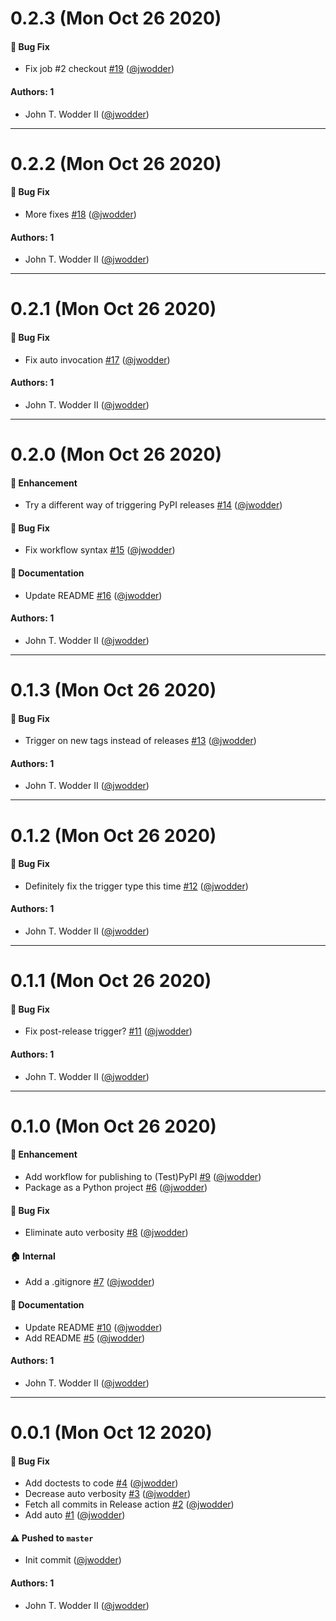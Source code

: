 # 0.2.3 (Mon Oct 26 2020)

#### 🐛 Bug Fix

- Fix job #2 checkout [#19](https://github.com/jwodder/auto-test/pull/19) ([@jwodder](https://github.com/jwodder))

#### Authors: 1

- John T. Wodder II ([@jwodder](https://github.com/jwodder))

---

# 0.2.2 (Mon Oct 26 2020)

#### 🐛 Bug Fix

- More fixes [#18](https://github.com/jwodder/auto-test/pull/18) ([@jwodder](https://github.com/jwodder))

#### Authors: 1

- John T. Wodder II ([@jwodder](https://github.com/jwodder))

---

# 0.2.1 (Mon Oct 26 2020)

#### 🐛 Bug Fix

- Fix auto invocation [#17](https://github.com/jwodder/auto-test/pull/17) ([@jwodder](https://github.com/jwodder))

#### Authors: 1

- John T. Wodder II ([@jwodder](https://github.com/jwodder))

---

# 0.2.0 (Mon Oct 26 2020)

#### 🚀 Enhancement

- Try a different way of triggering PyPI releases [#14](https://github.com/jwodder/auto-test/pull/14) ([@jwodder](https://github.com/jwodder))

#### 🐛 Bug Fix

- Fix workflow syntax [#15](https://github.com/jwodder/auto-test/pull/15) ([@jwodder](https://github.com/jwodder))

#### 📝 Documentation

- Update README [#16](https://github.com/jwodder/auto-test/pull/16) ([@jwodder](https://github.com/jwodder))

#### Authors: 1

- John T. Wodder II ([@jwodder](https://github.com/jwodder))

---

# 0.1.3 (Mon Oct 26 2020)

#### 🐛 Bug Fix

- Trigger on new tags instead of releases [#13](https://github.com/jwodder/auto-test/pull/13) ([@jwodder](https://github.com/jwodder))

#### Authors: 1

- John T. Wodder II ([@jwodder](https://github.com/jwodder))

---

# 0.1.2 (Mon Oct 26 2020)

#### 🐛 Bug Fix

- Definitely fix the trigger type this time [#12](https://github.com/jwodder/auto-test/pull/12) ([@jwodder](https://github.com/jwodder))

#### Authors: 1

- John T. Wodder II ([@jwodder](https://github.com/jwodder))

---

# 0.1.1 (Mon Oct 26 2020)

#### 🐛 Bug Fix

- Fix post-release trigger? [#11](https://github.com/jwodder/auto-test/pull/11) ([@jwodder](https://github.com/jwodder))

#### Authors: 1

- John T. Wodder II ([@jwodder](https://github.com/jwodder))

---

# 0.1.0 (Mon Oct 26 2020)

#### 🚀 Enhancement

- Add workflow for publishing to (Test)PyPI [#9](https://github.com/jwodder/auto-test/pull/9) ([@jwodder](https://github.com/jwodder))
- Package as a Python project [#6](https://github.com/jwodder/auto-test/pull/6) ([@jwodder](https://github.com/jwodder))

#### 🐛 Bug Fix

- Eliminate auto verbosity [#8](https://github.com/jwodder/auto-test/pull/8) ([@jwodder](https://github.com/jwodder))

#### 🏠 Internal

- Add a .gitignore [#7](https://github.com/jwodder/auto-test/pull/7) ([@jwodder](https://github.com/jwodder))

#### 📝 Documentation

- Update README [#10](https://github.com/jwodder/auto-test/pull/10) ([@jwodder](https://github.com/jwodder))
- Add README [#5](https://github.com/jwodder/auto-test/pull/5) ([@jwodder](https://github.com/jwodder))

#### Authors: 1

- John T. Wodder II ([@jwodder](https://github.com/jwodder))

---

# 0.0.1 (Mon Oct 12 2020)

#### 🐛 Bug Fix

- Add doctests to code [#4](https://github.com/jwodder/auto-test/pull/4) ([@jwodder](https://github.com/jwodder))
- Decrease auto verbosity [#3](https://github.com/jwodder/auto-test/pull/3) ([@jwodder](https://github.com/jwodder))
- Fetch all commits in Release action [#2](https://github.com/jwodder/auto-test/pull/2) ([@jwodder](https://github.com/jwodder))
- Add auto [#1](https://github.com/jwodder/auto-test/pull/1) ([@jwodder](https://github.com/jwodder))

#### ⚠️ Pushed to `master`

- Init commit ([@jwodder](https://github.com/jwodder))

#### Authors: 1

- John T. Wodder II ([@jwodder](https://github.com/jwodder))
